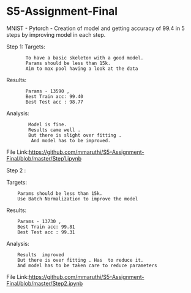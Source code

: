 # S5-Assignment-Final

MNIST - Pytorch - Creation of model and getting accuracy of 99.4 in 5 steps by improving model in each step.

Step 1:
Targets:   

           To have a basic skeleton with a good model.
           Params should be less than 15k. 
           Aim to max pool having a look at the data 
           
Results:   
           
           Params - 13590 ,  
           Best Train acc: 99.40 
           Best Test acc : 98.77
           
Analysis:   
            
            Model is fine.  
            Results came well . 
            But there is slight over fitting . 
             And model has to be improved.
            
File Link:https://github.com/mmaruthi/S5-Assignment-Final/blob/master/Step1.ipynb


Step 2 :

Targets:   

        Params should be less than 15k. 
        Use Batch Normalization to improve the model 
        
Results:
        
        Params - 13730 ,    
        Best Train acc: 99.81
        Best Test acc : 99.31
        
Analysis:   

        Results  improved
        But there is over fitting . Has  to reduce it.
        And model has to be taken care to reduce parameters
        
File Link:https://github.com/mmaruthi/S5-Assignment-Final/blob/master/Step2.ipynb

